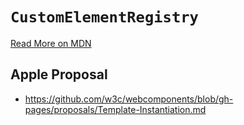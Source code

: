 # `CustomElementRegistry`


[Read More on MDN](https://developer.mozilla.org/en-US/docs/Web/API/CustomElementRegistry)

## Apple Proposal

  - https://github.com/w3c/webcomponents/blob/gh-pages/proposals/Template-Instantiation.md


